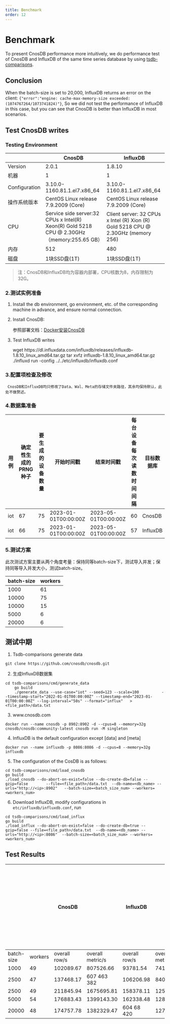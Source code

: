 ```yaml
---
title: Benchmark
order: 12
---
```


# Benchmark

To present CnosDB performance more intuitively, we do performance test of CnosDB and InfluxDB of the same time series database by using [tsdb-comparisons](https://github.com/cnosdb/tsdb-comparisons).

## Conclusion

When the batch-size is set to 20,000, InfluxDB returns an error on the client: `{"error":"engine: cache-max-memory-size exceeded: (1074767264/1073741824)"}`, So we did not test the performance of InfluxDB in this case, but you can see that CnosDB is better than InfluxDB in most scenarios.

## Test CnosDB writes

### Testing Environment

|               | CnosDB                                                                                                                         | InfluxDB                                                                                                                                  |
| ------------- | ------------------------------------------------------------------------------------------------------------------------------ | ----------------------------------------------------------------------------------------------------------------------------------------- |
| Version       | 2.0.1                                                                                                                          | 1.8.10                                                                                                                                    |
| 机器            | 1                                                                                                                              | 1                                                                                                                                         |
| Configuration | 3.10.0-1160.81.1.el7.x86_64                                                                               | 3.10.0-1160.81.1.el7.x86_64                                                                                          |
| 操作系统版本        | CentOS Linux release 7.9.2009 (Core)                                                                        | CentOS Linux release 7.9.2009 (Core)                                                                                   |
| CPU           | Service side server:32 CPUs x Intel(R) Xeon(R) Gold 5218 CPU @ 2.30GHz（memory:255.65 GB） | Client server: 32 CPUs x Intel (R) Xion (R) Gold 5218 CPU @ 2.30GHz (memory 256) |
| 内存            | 512                                                                                                                            | 480                                                                                                                                       |
| 磁盘            | 1块SSD盘(1T)                                                                                                  | 1块SSD盘(1T)                                                                                                             |

> 注：CnosDB和InfluxDB均为容器内部署，CPU核数为8，内存限制为32G。

### 2.测试实例准备

1. Install the db environment, go environment, etc. of the corresponding machine in advance, and ensure normal connection.

2. Install CnosDB:

   参照部署文档：[Docker安装CnosDB](../start/install.md)

3. Test InfluxDB writes

   wget https\://dl.influxdata.com/influxdb/releases/influxdb-1.8.10_linux_amd64.tar.gz
   tar xvfz influxdb-1.8.10_linux_amd64.tar.gz
   ./influxd run -config ../../etc/influxdb/influxdb.conf

### 3.配置项检查及修改

```
 CnosDB和InfluxDB均只修改了Data、Wal、Meta的存储文件夹路径，其余均保持默认，此处不做赘述。
```

### 4.数据集准备

| 用例  | 确定性生成的PRNG种子 | 要生成的设备数量 | 开始时间戳                | 结束时间戳                | 每台设备每次读数时间间隔 | 目标数据库    | 数据量大小 | 数据行数       |
| --- | ------------ | -------- | -------------------- | -------------------- | ------------ | -------- | ----- | ---------- |
| iot | 67           | 75       | 2023-01-01T00:00:00Z | 2023-05-01T00:00:00Z | 60           | CnosDB   | 8G    | 37,342,964 |
| iot | 66           | 75       | 2023-01-01T00:00:00Z | 2023-05-01T00:00:00Z | 57           | InfluxDB | 8G    | 37,342,964 |

### 5.测试方案

此次测试方案主要从两个角度考量：保持同等batch-size下，测试导入并发；保持同等导入并发大小，测试batch-size。

| batch-size | workers |
| ---------- | ------- |
| 1000       | 61      |
| 10000      | 75      |
| 10000      | 15      |
| 5000       | 6       |
| 20000      | 6       |

## 测试中期

1. Tsdb-comparisons generate data

```shell
git clone https://github.com/cnosdb/cnosdb.git
```

2. 生成InfluxDB数据集

```shell
cd tsdb-comparisons/cmd/generate_data
   	go build
   	./generate_data --use-case="iot" --seed=123 --scale=100          --timestamp-start="2022-01-01T00:00:00Z" --timestamp-end="2023-01-01T00:00:00Z" --log-interval="50s" --format="influx"   > <file_path>/data.txt
```

3. www\.cnosdb.com

```shell
docker run --name cnosdb -p 8902:8902 -d --cpus=8 --memory=32g cnosdb/cnosdb:community-latest cnosdb run -M singleton
```

4. InfluxDB is the default configuration except [data] and [meta]

```shell
docker run --name influxdb -p 8086:8086 -d --cpus=8 --memory=32g influxdb
```

5. The configuration of the CosDB is as follows:

```shell
cd tsdb-comparisons/cmd/load_cnosdb
go build
./load_cnosdb --do-abort-on-exist=false --do-create-db=false --gzip=false        --file=<file_path>/data.txt  --db-name=<db_name> --urls="http://<ip>:8902"   --batch-size=<batch_size_num> --workers=<workers_num>
```

6. Download InfluxDB, modify configurations in `etc/influxdb/influxdb.conf`, run

```shell
cd tsdb-comparisons/cmd/load_influx
go build
./load_influx --do-abort-on-exist=false --do-create-db=true --gzip=false --file=<file_path>/data.txt  --db-name=<db_name> --urls="http://<ip>:8086"  --batch-size=<batch_size_num> --workers=<workers_num>
```

## Test Results

|            |         | CnosDB        |                  | InfluxDB      |                  | With the increase of concurrent numbers, performance in some scenarios will also be improved, and CnosDB performance has a higher ceiling. |
| ---------- | ------- | ------------- | ---------------- | ------------- | ---------------- | ------------------------------------------------------------------------------------------------------------------------------------------ |
| batch-size | workers | overall row/s | overall metric/s | overall row/s | overall metric/s |                                                                                                                                            |
| 1000       | 49      | 102089.67     | 807526.66        | 93781.54      | 741809.55        | 518                                                                                                                                        |
| 2500       | 47      | 137468.17     | 607 463 382      | 106206.98     | 840094.40        | 330                                                                                                                                        |
| 2500       | 49      | 211845.94     | 1675695.81       | 158378.11     | 1252766.68       | 43                                                                                                                                         |
| 5000       | 54      | 176883.43     | 1399143.30       | 162338.48     | 1284093.14       | 538                                                                                                                                        |
| 20000      | 48      | 174757.78     | 1382329.47       | 604 68 420    | 1270551.00       | 2.5                                                                                                                                        |
